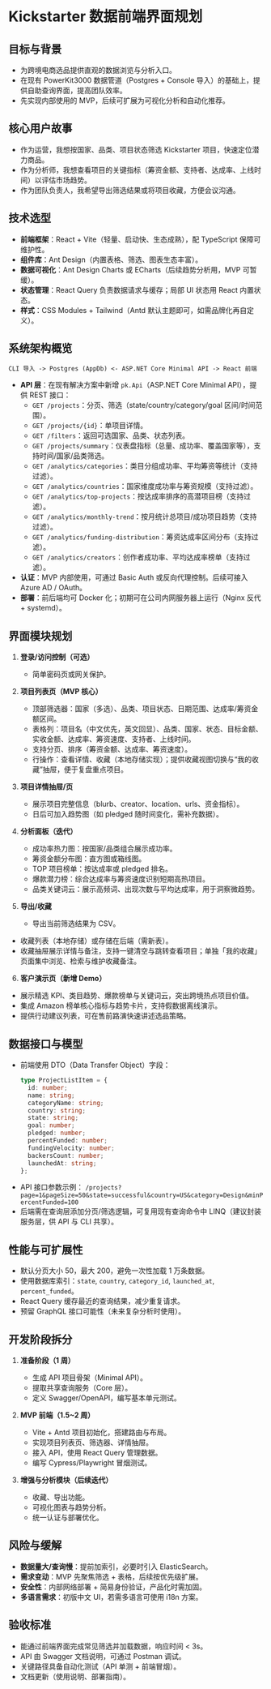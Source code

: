 # Kickstarter 数据前端界面规划

## 目标与背景
- 为跨境电商选品提供直观的数据浏览与分析入口。
- 在现有 PowerKit3000 数据管道（Postgres + Console 导入）的基础上，提供自助查询界面，提高团队效率。
- 先实现内部使用的 MVP，后续可扩展为可视化分析和自动化推荐。

## 核心用户故事
- 作为运营，我想按国家、品类、项目状态筛选 Kickstarter 项目，快速定位潜力商品。
- 作为分析师，我想查看项目的关键指标（筹资金额、支持者、达成率、上线时间）以评估市场趋势。
- 作为团队负责人，我希望导出筛选结果或将项目收藏，方便会议沟通。

## 技术选型
- **前端框架**：React + Vite（轻量、启动快、生态成熟），配 TypeScript 保障可维护性。
- **组件库**：Ant Design（内置表格、筛选、图表生态丰富）。
- **数据可视化**：Ant Design Charts 或 ECharts（后续趋势分析用，MVP 可暂缓）。
- **状态管理**：React Query 负责数据请求与缓存；局部 UI 状态用 React 内置状态。
- **样式**：CSS Modules + Tailwind（Antd 默认主题即可，如需品牌化再自定义）。

## 系统架构概览
```
CLI 导入 -> Postgres (AppDb) <- ASP.NET Core Minimal API -> React 前端
```
- **API 层**：在现有解决方案中新增 `pk.Api`（ASP.NET Core Minimal API），提供 REST 接口：
  - `GET /projects`：分页、筛选（state/country/category/goal 区间/时间范围）。
  - `GET /projects/{id}`：单项目详情。
  - `GET /filters`：返回可选国家、品类、状态列表。
  - `GET /projects/summary`：仪表盘指标（总量、成功率、覆盖国家等），支持时间/国家/品类筛选。
  - `GET /analytics/categories`：类目分组成功率、平均筹资等统计（支持过滤）。
  - `GET /analytics/countries`：国家维度成功率与筹资规模（支持过滤）。
  - `GET /analytics/top-projects`：按达成率排序的高潜项目榜（支持过滤）。
  - `GET /analytics/monthly-trend`：按月统计总项目/成功项目趋势（支持过滤）。
  - `GET /analytics/funding-distribution`：筹资达成率区间分布（支持过滤）。
  - `GET /analytics/creators`：创作者成功率、平均达成率榜单（支持过滤）。
- **认证**：MVP 内部使用，可通过 Basic Auth 或反向代理控制。后续可接入 Azure AD / OAuth。
- **部署**：前后端均可 Docker 化；初期可在公司内网服务器上运行（Nginx 反代 + systemd）。

## 界面模块规划
1. **登录/访问控制（可选）**
   - 简单密码页或网关保护。

2. **项目列表页（MVP 核心）**
   - 顶部筛选器：国家（多选）、品类、项目状态、日期范围、达成率/筹资金额区间。
   - 表格列：项目名（中文优先，英文回显）、品类、国家、状态、目标金额、实收金额、达成率、筹资速度、支持者、上线时间。
   - 支持分页、排序（筹资金额、达成率、筹资速度）。
   - 行操作：查看详情、收藏（本地存储实现）；提供收藏视图切换与“我的收藏”抽屉，便于复盘重点项目。

3. **项目详情抽屉/页**
   - 展示项目完整信息（blurb、creator、location、urls、资金指标）。
   - 日后可加入趋势图（如 pledged 随时间变化，需补充数据）。

4. **分析面板（迭代）**
   - 成功率热力图：按国家/品类组合展示成功率。
   - 筹资金额分布图：直方图或箱线图。
   - TOP 项目榜单：按达成率或 pledged 排名。
   - 爆款潜力榜：综合达成率与筹资速度识别短期高热项目。
   - 品类关键词云：展示高频词、出现次数与平均达成率，用于洞察微趋势。

5. **导出/收藏**
   - 导出当前筛选结果为 CSV。
 - 收藏列表（本地存储）或存储在后端（需新表）。
  - 收藏抽屉展示详情与备注，支持一键清空与跳转查看项目；单独「我的收藏」页面集中浏览、检索与维护收藏备注。

6. **客户演示页（新增 Demo）**
  - 展示精选 KPI、类目趋势、爆款榜单与关键词云，突出跨境热点项目价值。
  - 集成 Amazon 榜单核心指标与趋势卡片，支持假数据离线演示。
  - 提供行动建议列表，可在售前路演快速讲述选品策略。

## 数据接口与模型
- 前端使用 DTO（Data Transfer Object）字段：
  ```ts
  type ProjectListItem = {
    id: number;
    name: string;
    categoryName: string;
    country: string;
    state: string;
    goal: number;
    pledged: number;
    percentFunded: number;
    fundingVelocity: number;
    backersCount: number;
    launchedAt: string;
  };
  ```
- API 接口参数示例：
  `/projects?page=1&pageSize=50&state=successful&country=US&category=Design&minPercentFunded=100`
- 后端需在查询层添加分页/筛选逻辑，可复用现有查询命令中 LINQ（建议封装服务层，供 API 与 CLI 共享）。

## 性能与可扩展性
- 默认分页大小 50，最大 200，避免一次性加载 1 万条数据。
- 使用数据库索引：`state`, `country`, `category_id`, `launched_at`, `percent_funded`。
- React Query 缓存最近的查询结果，减少重复请求。
- 预留 GraphQL 接口可能性（未来复杂分析时使用）。

## 开发阶段拆分
1. **准备阶段（1 周）**
   - 生成 API 项目骨架（Minimal API）。
   - 提取共享查询服务（Core 层）。
   - 定义 Swagger/OpenAPI，编写基本单元测试。

2. **MVP 前端（1.5~2 周）**
   - Vite + Antd 项目初始化，搭建路由与布局。
   - 实现项目列表页、筛选器、详情抽屉。
   - 接入 API，使用 React Query 管理数据。
   - 编写 Cypress/Playwright 冒烟测试。

3. **增强与分析模块（后续迭代）**
   - 收藏、导出功能。
   - 可视化图表与趋势分析。
   - 统一认证与部署优化。

## 风险与缓解
- **数据量大/查询慢**：提前加索引，必要时引入 ElasticSearch。
- **需求变动**：MVP 先聚焦筛选 + 表格，后续按优先级扩展。
- **安全性**：内部网络部署 + 简易身份验证，产品化时需加固。
- **多语言需求**：初版中文 UI，若需多语言可使用 i18n 方案。

## 验收标准
- 能通过前端界面完成常见筛选并加载数据，响应时间 < 3s。
- API 由 Swagger 文档说明，可通过 Postman 调试。
- 关键路径具备自动化测试（API 单测 + 前端冒烟）。
- 文档更新（使用说明、部署指南）。
